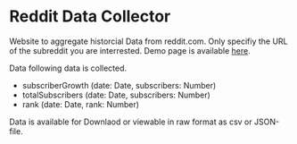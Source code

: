 # Reddit Data Collector
Website to aggregate historcial Data from reddit.com. Only specifiy the URL of the subreddit you are interrested.
Demo page is available [here](https://getsubredditstats.herokuapp.com/subreddits).

Data following data is collected.
* subscriberGrowth (date: Date, subscribers: Number)
* totalSubscribers (date: Date, subscribers: Number)
* rank             (date: Date, rank: Number)
    
Data is available for Downlaod or viewable in raw format as csv or JSON-file. 

